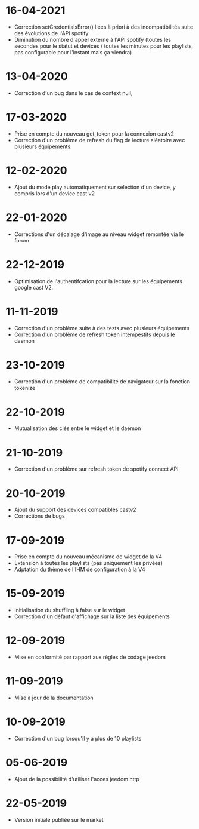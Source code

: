 ﻿# 16-04-2021

- Correction setCredentialsError() liées à priori à des incompatibilités suite des évolutions de l'API spotify 
- Diminution du nombre d'appel externe à l'API spotify (toutes les secondes pour le statut et devices / toutes les minutes pour les playlists, pas configurable pour l'instant mais ça viendra)

# 13-04-2020

- Correction d'un bug dans le cas de context null, 
 
# 17-03-2020

- Prise en compte du nouveau get_token pour la connexion castv2
- Correction d'un problème de refresh du flag de lecture aléatoire avec plusieurs équipements.

# 12-02-2020

- Ajout du mode play automatiquement sur selection d'un device, y compris lors d'un device cast v2

# 22-01-2020

- Corrections d'un décalage d'image au niveau widget remontée via le forum

# 22-12-2019

- Optimisation de l'authentifcation pour la lecture sur les équipements google cast V2.

# 11-11-2019

- Correction d'un problème suite à des tests avec plusieurs équipements
- Correction d'un problème de refresh token intempestifs depuis le daemon 

# 23-10-2019

- Correction d'un probléme de compatibilité de navigateur sur la fonction tokenize

# 22-10-2019

- Mutualisation des clés entre le widget et le daemon

# 21-10-2019

- Correction d'un problème sur refresh token de spotify connect API

# 20-10-2019

- Ajout du support des devices compatibles castv2 
- Corrections de bugs

# 17-09-2019

- Prise en compte du nouveau mécanisme de widget de la V4
- Extension à toutes les playlists (pas uniquement les privées)
- Adptation du thème de l'IHM de configuration à la V4
 
# 15-09-2019

- Initialisation du shuffling à false sur le widget
- Correction d'un défaut d'affichage sur la liste des équipements

# 12-09-2019

- Mise en conformité par rapport aux règles de codage jeedom

# 11-09-2019 

- Mise à jour de la documentation

# 10-09-2019

- Correction d'un bug lorsqu'il y a plus de 10 playlists

# 05-06-2019

- Ajout de la possibilité d'utiliser l'acces jeedom http
  
# 22-05-2019

- Version initiale publiée sur le market

